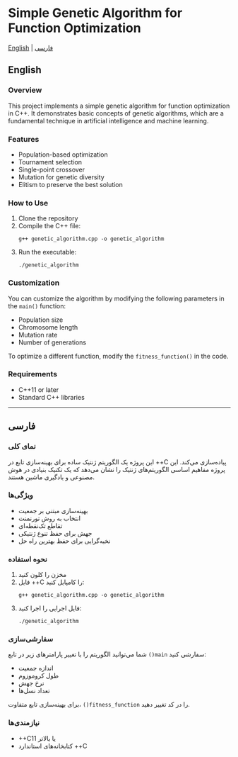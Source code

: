 # Simple Genetic Algorithm for Function Optimization

[English](#english) | [فارسی](#فارسی)

## English

### Overview
This project implements a simple genetic algorithm for function optimization in C++. It demonstrates basic concepts of genetic algorithms, which are a fundamental technique in artificial intelligence and machine learning.

### Features
- Population-based optimization
- Tournament selection
- Single-point crossover
- Mutation for genetic diversity
- Elitism to preserve the best solution

### How to Use
1. Clone the repository
2. Compile the C++ file:
   ```
   g++ genetic_algorithm.cpp -o genetic_algorithm
   ```
3. Run the executable:
   ```
   ./genetic_algorithm
   ```

### Customization
You can customize the algorithm by modifying the following parameters in the `main()` function:
- Population size
- Chromosome length
- Mutation rate
- Number of generations

To optimize a different function, modify the `fitness_function()` in the code.

### Requirements
- C++11 or later
- Standard C++ libraries



---

## فارسی

### نمای کلی
این پروژه یک الگوریتم ژنتیک ساده برای بهینه‌سازی تابع در ++C پیاده‌سازی می‌کند. این پروژه مفاهیم اساسی الگوریتم‌های ژنتیک را نشان می‌دهد که یک تکنیک بنیادی در هوش مصنوعی و یادگیری ماشین هستند.

### ویژگی‌ها
- بهینه‌سازی مبتنی بر جمعیت
- انتخاب به روش تورنمنت
- تقاطع تک‌نقطه‌ای
- جهش برای حفظ تنوع ژنتیکی
- نخبه‌گرایی برای حفظ بهترین راه حل

### نحوه استفاده
1. مخزن را کلون کنید
2. فایل ++C را کامپایل کنید:
   ```
   g++ genetic_algorithm.cpp -o genetic_algorithm
   ```
3. فایل اجرایی را اجرا کنید:
   ```
   ./genetic_algorithm
   ```

### سفارشی‌سازی
شما می‌توانید الگوریتم را با تغییر پارامترهای زیر در تابع `()main` سفارشی کنید:
- اندازه جمعیت
- طول کروموزوم
- نرخ جهش
- تعداد نسل‌ها

برای بهینه‌سازی تابع متفاوت، `()fitness_function` را در کد تغییر دهید.

### نیازمندی‌ها
- ++C11 یا بالاتر
- کتابخانه‌های استاندارد ++C


